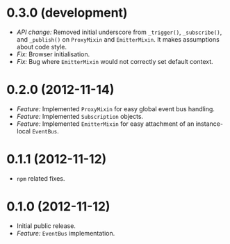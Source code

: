 # 0.3.0 (development)
* *API change:* Removed initial underscore from `_trigger()`, `_subscribe()`, and `_publish()` on `ProxyMixin` and `EmitterMixin`. It makes assumptions about code style.
* *Fix:* Browser initialisation.
* *Fix:* Bug where `EmitterMixin` would not correctly set default context.

# 0.2.0 (2012-11-14)

* *Feature:* Implemented `ProxyMixin` for easy global event bus handling.
* *Feature:* Implemented `Subscription` objects.
* *Feature:* Implemented `EmitterMixin` for easy attachment of an instance-local `EventBus`.

# 0.1.1 (2012-11-12)

* `npm` related fixes.

# 0.1.0 (2012-11-12)

* Initial public release.
* *Feature:* `EventBus` implementation.
